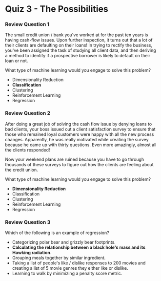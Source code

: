 # Quiz 3 - The Possibilities

### Review Question 1

The small credit union / bank you've worked at for the past ten years is having cash-flow issues. Upon further inspection, it turns out that a lot of their clients are defaulting on their loans! In trying to rectify the business, you've been assigned the task of studying all client data, and then deriving a method to identify if a prospective borrower is likely to default on their loan or not.

What type of machine learning would you engage to solve this problem?

- Dimensionality Reduction
- **Classification**
- Clustering
- Reinforcement Learning
- Regression

### Review Question 2

After doing a great job of solving the cash flow issue by denying loans to bad clients, your boss issued out a client satisfaction survey to ensure that those who remained loyal customers were happy with all the new process changes. Apparently, he was really motivated while creating the survey because he came up with thirty questions. Even more amazingly, almost all the clients responded!

Now your weekend plans are ruined because you have to go through thousands of these surveys to figure out how the clients are feeling about the credit union.

What type of machine learning would you engage to solve this problem?

- **Dimensionality Reduction**
- Classification
- Clustering
- Reinforcement Learning
- Regression

### Review Question 3

Which of the following is an example of regression?

- Categorizing polar bear and grizzly bear footprints.
- **Calculating the relationship between a black hole's mass and its Hawking radiation.**
- Grouping meals together by similar ingredient.
- Taking a list of people's like / dislike responses to 200 movies and creating a list of 5 movie genres they either like or dislike.
- Learning to walk by minimizing a penalty score metric.